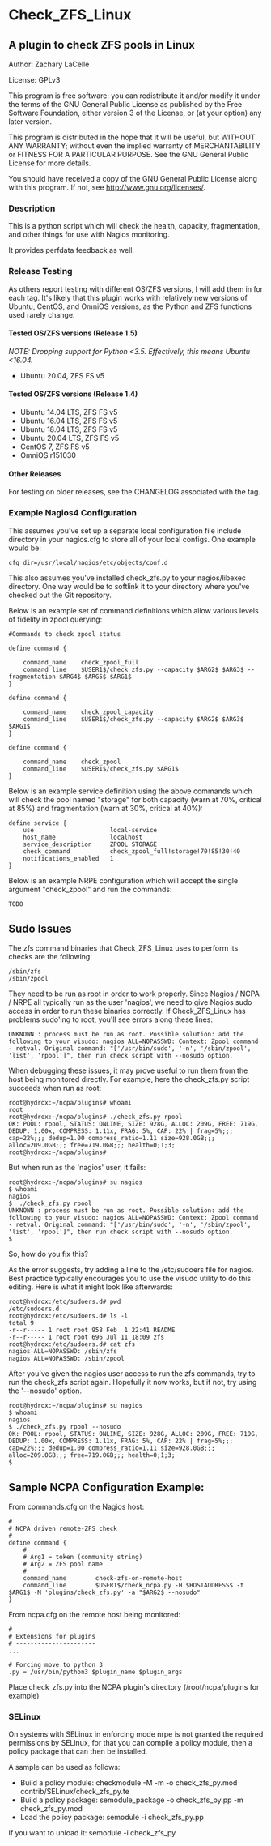 Check_ZFS_Linux
===============

A plugin to check ZFS pools in Linux
------------------------------------

Author: Zachary LaCelle

License: GPLv3

This program is free software: you can redistribute it and/or modify
it under the terms of the GNU General Public License as published by
the Free Software Foundation, either version 3 of the License, or
(at your option) any later version.

This program is distributed in the hope that it will be useful,
but WITHOUT ANY WARRANTY; without even the implied warranty of
MERCHANTABILITY or FITNESS FOR A PARTICULAR PURPOSE.  See the
GNU General Public License for more details.

You should have received a copy of the GNU General Public License
along with this program.  If not, see <http://www.gnu.org/licenses/>.

### Description

This is a python script which will check the health, capacity,
fragmentation, and other things for use with Nagios monitoring.

It provides perfdata feedback as well.

### Release Testing

As others report testing with different OS/ZFS versions, I will add them
in for each tag. It's likely that this plugin works with relatively
new versions of Ubuntu, CentOS, and OmniOS versions, as the Python
and ZFS functions used rarely change.

#### Tested OS/ZFS versions (Release 1.5)

*NOTE: Dropping support for Python <3.5. Effectively, this means Ubuntu <16.04.*

* Ubuntu 20.04, ZFS FS v5

#### Tested OS/ZFS versions (Release 1.4)

* Ubuntu 14.04 LTS, ZFS FS v5
* Ubuntu 16.04 LTS, ZFS FS v5
* Ubuntu 18.04 LTS, ZFS FS v5 
* Ubuntu 20.04 LTS, ZFS FS v5
* CentOS 7, ZFS FS v5
* OmniOS r151030

#### Other Releases

For testing on older releases, see the CHANGELOG associated with the tag.

### Example Nagios4 Configuration

This assumes you've set up a separate local configuration file include directory in your nagios.cfg
to store all of your local configs. One example would be:

```
cfg_dir=/usr/local/nagios/etc/objects/conf.d
```

This also assumes you've installed check_zfs.py to your nagios/libexec directory. One way would be to
softlink it to your directory where you've checked out the Git repository.

Below is an example set of command definitions which allow various levels of fidelity in zpool querying:

```
#Commands to check zpool status

define command {

    command_name    check_zpool_full
    command_line    $USER1$/check_zfs.py --capacity $ARG2$ $ARG3$ --fragmentation $ARG4$ $ARG5$ $ARG1$
}

define command {

    command_name    check_zpool_capacity
    command_line    $USER1$/check_zfs.py --capacity $ARG2$ $ARG3$ $ARG1$
}

define command {

    command_name    check_zpool
    command_line    $USER1$/check_zfs.py $ARG1$
}
```

Below is an example service definition using the above commands which will check the pool named "storage"
for both capacity (warn at 70%, critical at 85%) and fragmentation (warn at 30%, critical at 40%):

```
define service {
    use                     local-service
    host_name               localhost
    service_description     ZPOOL STORAGE
    check_command           check_zpool_full!storage!70!85!30!40
    notifications_enabled   1
}
```

Below is an example NRPE configuration which will accept the single argument "check_zpool" and run the
commands:

```
TODO
```
## Sudo Issues

The zfs command binaries that Check_ZFS_Linux uses to perform its checks are the following:

```
/sbin/zfs
/sbin/zpool
```

They need to be run as root in order to work properly. Since Nagios / NCPA / NRPE all typically
run as the user 'nagios', we need to give Nagios sudo access in order to run these binaries 
correctly. If Check_ZFS_Linux has problems sudo'ing to root, you'll see errors along these lines:

```
UNKNOWN : process must be run as root. Possible solution: add the following to your visudo: nagios ALL=NOPASSWD: Context: Zpool command - retval. Original command: "['/usr/bin/sudo', '-n', '/sbin/zpool', 'list', 'rpool']", then run check script with --nosudo option.
```

When debugging these issues, it may prove useful to run them from the host being monitored directly.
For example, here the check_zfs.py script succeeds when run as root:

```
root@hydrox:~/ncpa/plugins# whoami
root
root@hydrox:~/ncpa/plugins# ./check_zfs.py rpool
OK: POOL: rpool, STATUS: ONLINE, SIZE: 928G, ALLOC: 209G, FREE: 719G, DEDUP: 1.00x, COMPRESS: 1.11x, FRAG: 5%, CAP: 22% | frag=5%;;; cap=22%;;; dedup=1.00 compress_ratio=1.11 size=928.0GB;;; alloc=209.0GB;;; free=719.0GB;;; health=0;1;3; 
root@hydrox:~/ncpa/plugins# 
```

But when run as the 'nagios' user, it fails:

```
root@hydrox:~/ncpa/plugins# su nagios
$ whoami
nagios
$  ./check_zfs.py rpool
UNKNOWN : process must be run as root. Possible solution: add the following to your visudo: nagios ALL=NOPASSWD: Context: Zpool command - retval. Original command: "['/usr/bin/sudo', '-n', '/sbin/zpool', 'list', 'rpool']", then run check script with --nosudo option.
$
```

So, how do you fix this?

As the error suggests, try adding a line to the /etc/sudoers file for nagios. Best practice typically encourages you to use the visudo utility to do this editing. Here is what it might look like afterwards:

```
root@hydrox:/etc/sudoers.d# pwd
/etc/sudoers.d
root@hydrox:/etc/sudoers.d# ls -l
total 9
-r--r----- 1 root root 958 Feb  1 22:41 README
-r--r----- 1 root root 696 Jul 11 18:09 zfs
root@hydrox:/etc/sudoers.d# cat zfs
nagios ALL=NOPASSWD: /sbin/zfs
nagios ALL=NOPASSWD: /sbin/zpool
```

After you've given the nagios user access to run the zfs commands, try to run the check_zfs script again. Hopefully it now works, but if not, try using the '--nosudo' option.

```
root@hydrox:~/ncpa/plugins# su nagios
$ whoami
nagios
$ ./check_zfs.py rpool --nosudo
OK: POOL: rpool, STATUS: ONLINE, SIZE: 928G, ALLOC: 209G, FREE: 719G, DEDUP: 1.00x, COMPRESS: 1.11x, FRAG: 5%, CAP: 22% | frag=5%;;; cap=22%;;; dedup=1.00 compress_ratio=1.11 size=928.0GB;;; alloc=209.0GB;;; free=719.0GB;;; health=0;1;3; 
$
```

## Sample NCPA Configuration Example:

From commands.cfg on the Nagios host:
```
# 
# NCPA driven remote-ZFS check
# 
define command {
    #
    # Arg1 = token (community string)
    # Arg2 = ZFS pool name
    #
    command_name        check-zfs-on-remote-host
    command_line        $USER1$/check_ncpa.py -H $HOSTADDRESS$ -t $ARG1$ -M 'plugins/check_zfs.py' -a "$ARG2$ --nosudo"
}
```

From ncpa.cfg on the remote host being monitored:
```
#
# Extensions for plugins
# ----------------------
...

# Forcing move to python 3
.py = /usr/bin/python3 $plugin_name $plugin_args
```

Place check_zfs.py into the NCPA plugin's directory (/root/ncpa/plugins for example)



### SELinux ###

On systems with SELinux in enforcing mode nrpe is not granted the 
required permissions by SELinux, for that you can compile a policy
module, then a policy package that can then be installed.

A sample can be used as follows:
* Build a policy module: checkmodule -M -m -o check_zfs_py.mod contrib/SELinux/check_zfs_py.te
* Build a policy package: semodule_package -o check_zfs_py.pp -m check_zfs_py.mod
* Load the policy package: semodule -i check_zfs_py.pp

If you want to unload it: semodule -i check_zfs_py

